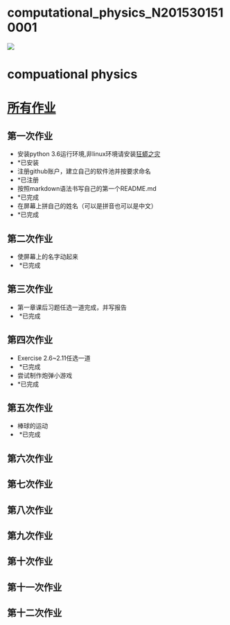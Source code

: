 # computational_physics_N2015301510001

![](http://cdnq.duitang.com/uploads/item/201507/06/20150706081750_zuA3P.thumb.700_0.jpeg)

# compuational physics   
 
# [所有作业](https://github.com/cocolive/computational_physics_N2015301510001/blob/master/homework.md)

 
## 第一次作业
- 安装python 3.6运行环境,非linux环境请安装[狂蟒之灾](https://www.anaconda.com/download)
-  *已安装
- 注册github账户，建立自己的软件池并按要求命名
-  *已注册
- 按照markdown语法书写自己的第一个README.md
-  *已完成
- 在屏幕上拼自己的姓名（可以是拼音也可以是中文）
-  *已完成

## 第二次作业
- 使屏幕上的名字动起来
-  *已完成

## 第三次作业
- 第一章课后习题任选一道完成，并写报告
-  *已完成
 
## 第四次作业
- Exercise 2.6~2.11任选一道
-  *已完成
- 尝试制作炮弹小游戏
-  *已完成
 
## 第五次作业
- 棒球的运动
-  *已完成
 
## 第六次作业
 
## 第七次作业
 
## 第八次作业
 
## 第九次作业
 
## 第十次作业
 
## 第十一次作业
 
## 第十二次作业


